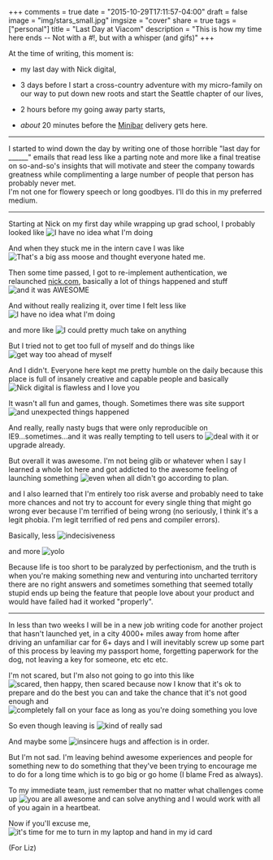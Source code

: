 +++
comments = true
date = "2015-10-29T17:11:57-04:00"
draft = false
image = "img/stars_small.jpg"
imgsize = "cover"
share = true
tags = ["personal"]
title = "Last Day at Viacom"
description = "This is how my time here ends -- Not with a #!, but with a whisper (and gifs)"
+++

At the time of writing, this moment is:  

-  my last day with Nick digital, 

- 3 days before I start a cross-country adventure with my micro-family on our way to put down new roots and start the Seattle chapter of our lives, 

- 2 hours before my going away party starts, 

- *about* 20 minutes before the [Minibar](https://minibardelivery.com/) delivery gets here.

-------

I started to wind down the day by writing one of those horrible "last day for ______" emails that read less like a parting note and more like a final treatise on so-and-so's insights that will motivate and steer the company towards greatness while complimenting a large number of people that person has probably never met.  
I'm not one for flowery speech or long goodbyes.  I'll do this in my preferred medium.  

------

Starting at Nick on my first day while wrapping up grad school, I probably looked like ![I have no idea what I'm doing](https://gimmebar-assets.s3.amazonaws.com/51bdab692fb5d.gif)

And when they stuck me in the intern cave I was like ![That's a big ass moose](https://gimmebar-assets.s3.amazonaws.com/5185d4e91f8fe.gif) and thought everyone hated me.  

Then some time passed, I got to re-implement authentication, we relaunched [nick.com](nick.com), basically a lot of things happened and stuff ![and it was AWESOME](https://gimmebar-assets.s3.amazonaws.com/4e68db26cdca4.gif)

And without really realizing it, over time I felt less like ![I have no idea what I'm doing](https://gimmebar-assets.s3.amazonaws.com/507403c3d50c8.gif)

and more like ![I could pretty much take on anything](https://gimmebar-assets.s3.amazonaws.com/5474e83f22d62.gif)

But I tried not to get too full of myself and do things like ![get way too ahead of myself](https://gimmebar-assets.s3.amazonaws.com/4fb02d8639d6c.gif)

And I didn't.  Everyone here kept me pretty humble on the daily because this place is full of insanely creative and capable people and basically ![Nick digital is flawless and I love you](https://gimmebar-assets.s3.amazonaws.com/4fc86e6f70118.gif)

It wasn't all fun and games, though.  Sometimes there was site support ![and unexpected things happened](https://gimmebar-assets.s3.amazonaws.com/540969b121af1.gif)

And really, really nasty bugs that were only reproducible on IE9...sometimes...and it was really tempting to tell users to ![deal with it](https://gimmebar-assets.s3.amazonaws.com/503222458de58.gif) or upgrade already.

But overall it was awesome.  I'm not being glib or whatever when I say I learned a whole lot here and got addicted to the awesome feeling of launching something ![even when all didn't go according to plan](https://gimmebar-assets.s3.amazonaws.com/54908e8df1dde.gif).

and I also learned that I'm entirely too risk averse and probably need to take more chances and not try to account for every single thing that might go wrong ever because I'm terrified of being wrong (no seriously, I think it's a legit phobia.  I'm legit terrified of red pens and compiler errors).

Basically, less ![indecisiveness](https://gimmebar-assets.s3.amazonaws.com/4e0e17ed803b4.gif)

and more ![yolo](https://gimmebar-assets.s3.amazonaws.com/55c3c0f1d2a05.gif)

Because life is too short to be paralyzed by perfectionism, and the truth is when you're making something new and venturing into uncharted territory there are no right answers and sometimes something that seemed totally stupid ends up being the feature that people love about your product and would have failed had it worked "properly".

--------

In less than two weeks I will be in a new job writing code for another project that hasn't launched yet, in a city 4000+ miles away from home after driving an unfamiliar car for 6+ days and I will inevitably screw up some part of this process by leaving my passport home, forgetting paperwork for the dog, not leaving a key for someone, etc etc etc.  

I'm not scared, but I'm also not going to go into this like ![scared, then happy, then scared](https://gimmebar-assets.s3.amazonaws.com/4ec3cd2131d8e.gif) because now I know that it's ok to prepare and do the best you can and take the chance that it's not good enough and ![completely fall on your face as long as you're doing something you love](https://gimmebar-assets.s3.amazonaws.com/4ff045335c6d2.gif)

So even though leaving is ![kind of really sad](https://gimmebar-assets.s3.amazonaws.com/500901eb25f32.gif)

And maybe some ![insincere hugs and affection](https://gimmebar-assets.s3.amazonaws.com/55be3ee3b4fd0.gif) is in order.

But I'm not sad.  I'm leaving behind awesome experiences and people for something new to do something that they've been trying to encourage me to do for a long time which is to go big or go home (I blame Fred as always).  

To my immediate team, just remember that no matter what challenges come up ![you are all awesome and can solve anything](https://gimmebar-assets.s3.amazonaws.com/4e557157570a4.gif) and I would work with all of you again in a heartbeat.  

Now if you'll excuse me, ![it's time for me to turn in my laptop and hand in my id card](https://gimmebar-assets.s3.amazonaws.com/54db976d4d56b.gif)

(For Liz)

